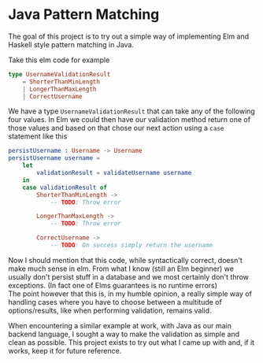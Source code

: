 # Java Pattern Matching
The goal of this project is to try out a simple way of implementing Elm and Haskell style
pattern matching in Java.

Take this elm code for example
```elm
type UsernameValidationResult
    = ShorterThanMinLength
    | LongerThanMaxLength
    | CorrectUsername
```
We have a type `UsernameValidationResult` that can take any of the following four values.
In Elm we could then have our validation method return one of those values and based on that
chose our next action using a `case` statement like this
```elm
persistUsername : Username -> Username
persistUsername username =
    let
        validationResult = validateUsername username
    in
    case validationResult of
        ShorterThanMinLength ->
            -- TODO: Throw error

        LongerThanMaxLength ->
            -- TODO: Throw error

        CorrectUsername ->
            -- TODO: On success simply return the username
```
Now I should mention that this code, while syntactically correct, doesn't make much sense in
elm. From what I know (still an Elm beginner) we usually don't persist stuff in a database
and we most certainly don't throw exceptions. (In fact one of Elms guarantees is no runtime errors)
<br>
The point however that this is, in my humble opinion, a really simple way of handling cases where you have to choose between a multitude of options/results, like when performing validation, remains valid.

When encountering a similar example at work, with Java as our main backend language, I sought a way to make the validation as simple and clean as possible. This project exists to try out what I came up with and, if it works, keep it for future reference.
